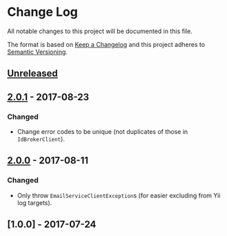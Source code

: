 # Change Log
All notable changes to this project will be documented in this file.

The format is based on [Keep a Changelog](http://keepachangelog.com/)
and this project adheres to [Semantic Versioning](http://semver.org/).

## [Unreleased]

## [2.0.1] - 2017-08-23
### Changed
- Change error codes to be unique (not duplicates of those in `IdBrokerClient`).

## [2.0.0] - 2017-08-11
### Changed
- Only throw `EmailServiceClientException`s (for easier excluding from Yii log targets).

## [1.0.0] - 2017-07-24

[Unreleased]: https://github.com/silinternational/email-service-php-client/compare/2.0.1...develop
[2.0.1]: https://github.com/silinternational/email-service-php-client/compare/2.0.0...2.0.1
[2.0.0]: https://github.com/silinternational/email-service-php-client/compare/1.0.0...2.0.0
